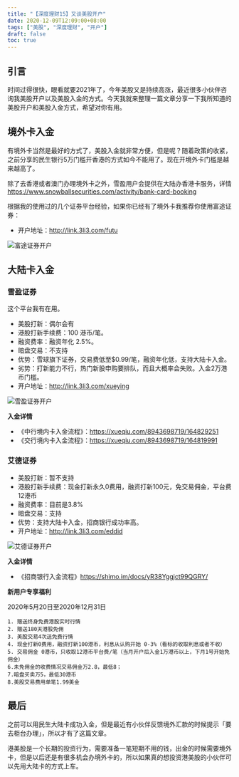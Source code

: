 ```yaml
---
title: "【深度理财15】又谈美股开户"
date: 2020-12-09T12:09:00+08:00
tags: ["美股", "深度理财", "开户"]
draft: false
toc: true
---
```


## 引言

时间过得很快，眼看就要2021年了，今年美股又是持续高涨，最近很多小伙伴咨询我美股开户以及美股入金的方式。今天我就来整理一篇文章分享一下我所知道的美股开户和美股入金方式，希望对你有用。

## 境外卡入金

有境外卡当然是最好的方式了，美股入金就非常方便，但是呢？随着政策的收紧，之前分享的民生银行5万门槛开香港的方式如今不能用了。现在开境外卡门槛是越来越高了。

除了去香港或者澳门办理境外卡之外，雪盈用户会提供在大陆办香港卡服务，详情 <https://www.snowballsecurities.com/activity/bank-card-booking>

根据我的使用过的几个证券平台经验，如果你已经有了境外卡我推荐你使用富途证券：

- 开户地址：<http://link.3li3.com/futu>

![富途证券开户](https://blog-1251237404.cos.ap-guangzhou.myqcloud.com/futu5.png!s)

## 大陆卡入金

### 雪盈证券

这个平台我有在用。

- 美股打新：偶尔会有
- 港股打新手续费：100 港币/笔。
- 融资费率：融资年化 2.5%。
- 暗盘交易：不支持
- 优势：雪球旗下证券，交易费低至$0.99/笔，融资年化低，支持大陆卡入金。
- 劣势：打新能力不行，热门新股申购要排队，而且大概率会失败。入金2万港币门槛。
- 开户地址：<http://link.3li3.com/xueying>

![雪盈证券开户](https://blog-1251237404.cos.ap-guangzhou.myqcloud.com/snowballsecurities.png!s)

**入金详情**

- 《中行境内卡入金流程》：<https://xueqiu.com/8943698719/164829251>
- 《交行境内卡入金流程》：<https://xueqiu.com/8943698719/164819991>

### 艾德证券

- 美股打新：暂不支持
- 港股打新手续费：现金打新永久0费用，融资打新100元，免交易佣金，平台费12港币
- 融资费率：目前是3.8%
- 暗盘交易：支持
- 优势：支持大陆卡入金，招商银行成功率高。
- 开户地址：<http://link.3li3.com/eddid>

![艾德证券开户](https://blog-1251237404.cos.ap-guangzhou.myqcloud.com/2020120913V7Ov.png!s)

**入金详情**

- 《招商银行入金流程》<https://shimo.im/docs/yR38Yggjct99QGRY/>

**新用户专享福利**

2020年5月20日至2020年12月31日

```
1. 赠送终身免费港股实时行情
2. 赠送180天港股免佣
3. 美股交易4次送免费行情
4. 现金打新0费用，融资打新100港币，利息从认购开始 0-3%（看标的收取利息或者不收）
5. 交易佣金 0港币，只收取12港币平台费/笔（当月开户后入金1万港币以上，下月1号开始免佣金）
6.未免佣金的收费情况交易佣金万2.8，最低8；
7.暗盘买卖万5，最低30港币
8.美股交易费用单笔1.99美金
```

## 最后

之前可以用民生大陆卡成功入金，但是最近有小伙伴反馈境外汇款的时候提示「要去柜台办理」，所以才有了这篇文章。

港美股是一个长期的投资行为，需要准备一笔短期不用的钱，出金的时候需要境外卡，但是以后还是有很多机会办境外卡的，所以如果真的想投资港美股的小伙伴可以先用大陆卡的方式上车。
